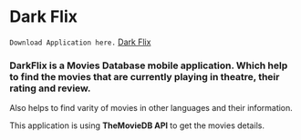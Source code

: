 # **Dark Flix**

`Download Application here.` [Dark Flix](https://drive.google.com/drive/folders/1RfV5h8TKhMGueKwLjdp7alFoiVJlklSy?usp=sharing)

### DarkFlix is a Movies Database mobile application. Which help to find the movies that are currently playing in theatre, their rating and review.
Also helps to find varity of movies in other languages and their information.


This application is using **TheMovieDB API** to get the movies details.
